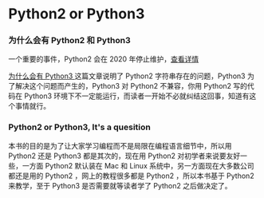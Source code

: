 # Python2 or Python3

### 为什么会有 Python2 和 Python3
一个重要的事件，Python2 会在 2020 年停止维护，[查看详情](https://pythonclock.org)

[为什么会有 Python3 ](http://python.jobbole.com/84890/) 这篇文章说明了 Python2 字符串存在的问题，Python3 为了解决这个问题而产生的，Python3 对 Python2 不兼容，你用 Python2 写的代码在 Python3 环境下不一定能运行，而读者一开始不必就纠结这回事，知道有这个事情就行。

### Python2 or Python3, It's a quesition
本书的目的是为了让大家学习编程而不是局限在编程语言细节中，所以用 Python2 还是 Python3 都是其次的，现在用 Python2 对初学者来说要友好一些，一方面 Python2 默认装在 Mac 和 Linux 系统中，另一方面现在大多数公司都还是用的 Python2 ，网上的教程很多都是 Python2 ，所以本书基于 Python2 来教学，至于 Python3 是否需要就等读者学了 Python2 之后做决定了。
